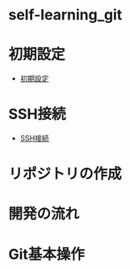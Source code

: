 # self-learning_git

# 初期設定

- [初期設定](settings.md)

# SSH接続

- [SSH接続](ssh.md)

# リポジトリの作成

# 開発の流れ

# Git基本操作
